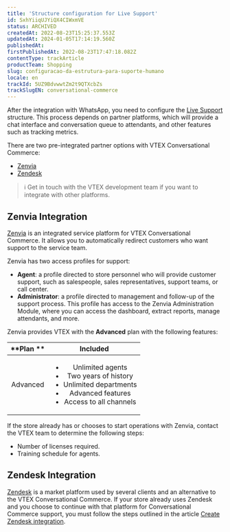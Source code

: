 ```yaml
---
title: 'Structure configuration for Live Support'
id: SxhYiiqUJYiQX4CIWxmVE
status: ARCHIVED
createdAt: 2022-08-23T15:25:37.553Z
updatedAt: 2024-01-05T17:14:19.560Z
publishedAt: 
firstPublishedAt: 2022-08-23T17:47:18.082Z
contentType: trackArticle
productTeam: Shopping
slug: configuracao-da-estrutura-para-suporte-humano
locale: en
trackId: 5UZ9BdvwwtZm2t9QTXcbZs
trackSlugEN: conversational-commerce
---
```


After the integration with WhatsApp, you need to configure the [Live Support](https://help.vtex.com/en/tracks/conversational-commerce-vtex--5UZ9BdvwwtZm2t9QTXcbZs/1woBo299K5gvDG7MSa8HYL?&utm_source=autocomplete) structure. This process depends on partner platforms, which will provide a chat interface and conversation queue to attendants, and other features such as tracking metrics.

There are two pre-integrated partner options with VTEX Conversational Commerce: 

* [Zenvia](#zenvia-integration)
* [Zendesk](#zendesk-integration)

>ℹ️ Get in touch with the VTEX development team if you want to integrate with other platforms.

## Zenvia Integration

[Zenvia](https://www.zenvia.com/) is an integrated service platform for VTEX Conversational Commerce. It allows you to automatically redirect customers who want support to the service team. 

Zenvia has two access profiles for support:

* **Agent**: a profile directed to store personnel who will provide customer support, such as salespeople, sales representatives, support teams, or call center.
* **Administrator**: a profile directed to management and follow-up of the support process. This profile has access to the Zenvia Administration Module, where you can access the dashboard, extract reports, manage attendants, and more.

Zenvia provides VTEX with the **Advanced** plan with the following features:

| **Plan   ** | **Included**                                                                                                             |
|:-------------:|:---------------------------------------------------------------------------------------------------------------------------:|
| Advanced    | <ul><li>Unlimited agents</li><li>Two years of history</li><li>Unlimited departments</li><li>Advanced features</li><li>Access to all channels</li></ul> |

If the store already has or chooses to start operations with Zenvia, contact the VTEX team to determine the following steps:

* Number of licenses required. 
* Training schedule for agents.

## Zendesk Integration

[Zendesk](https://www.zendesk.com.br/) is a market platform used by several clients and an alternative to the VTEX Conversational Commerce. If your store already uses Zendesk and you choose to continue with that platform for Conversational Commerce support, you must follow the steps outlined in the article [Create Zendesk integration](https://developers.vtex.com/vtex-rest-api/docs/create-zendesk-integration).

